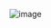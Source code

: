 ![image](https://github.com/ditclay/DemoEkzamen/assets/59621706/635f9856-a482-4486-813f-3209f315732e)
